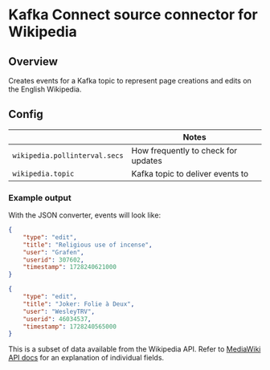 # Kafka Connect source connector for Wikipedia

## Overview

Creates events for a Kafka topic to represent page creations and edits on the English Wikipedia.

## Config

|    | Notes |
| -- | ----- |
| `wikipedia.pollinterval.secs` | How frequently to check for updates |
| `wikipedia.topic` |  Kafka topic to deliver events to

### Example output

With the JSON converter, events will look like:

```json
{
    "type": "edit",
    "title": "Religious use of incense",
    "user": "Grafen",
    "userid": 307602,
    "timestamp": 1728240621000
}

{
    "type": "edit",
    "title": "Joker: Folie à Deux",
    "user": "WesleyTRV",
    "userid": 46034537,
    "timestamp": 1728240565000
}
```

This is a subset of data available from the Wikipedia API. Refer to [MediaWiki API docs](https://www.mediawiki.org/wiki/API:RecentChanges) for an explanation of individual fields.
